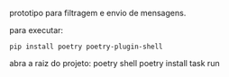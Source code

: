 prototipo para filtragem e envio de mensagens.

para executar:

    pip install poetry poetry-plugin-shell

abra a raiz do projeto:
    poetry shell
    poetry install
    task run

